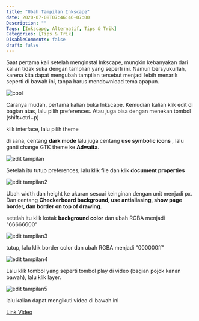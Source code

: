```yaml
---
title: "Ubah Tampilan Inkscape"
date: 2020-07-08T07:46:46+07:00
Description: ""
Tags: [Inkscape, Alternatif, Tips & Trik]
Categories: [Tips & Trik]
DisableComments: false
draft: false
---
```


Saat pertama kali setelah menginstal Inkscape, mungkin kebanyakan dari kalian tidak suka dengan tamplian yang seperti ini. Namun bersyukurlah, karena kita dapat mengubah tampilan tersebut menjadi lebih menarik seperti di bawah ini, tanpa harus mendownload tema apapun.

![cool](/gambar/inkscape/cool-tampilan.png)

Caranya mudah, pertama kalian buka Inkscape. Kemudian kalian klik edit di bagian atas, lalu pilih preferences. Atau juga bisa dengan menekan tombol (shift+ctrl+p)

klik interface, lalu pilih theme

di sana, centang **dark mode** lalu juga centang **use symbolic icons** , lalu ganti change GTK theme ke **Adwaita**.

![edit tampilan](/gambar/inkscape/editampilan1.png)

Setelah itu tutup preferences, lalu klik file dan klik **document properties**

![edit tampilan2](/gambar/inkscape/editampilan2.png)

Ubah width dan height ke ukuran sesuai keinginan dengan unit menjadi px. Dan centang **Checkerboard background, use antialiasing, show page border, dan border on top of drawing**.

setelah itu klik kotak **background color** dan ubah RGBA menjadi "66666600"

![edit tampilan3](/gambar/inkscape/editampilan3.png)

tutup, lalu klik border color dan ubah RGBA menjadi "000000ff"

![edit tampilan4](/gambar/inkscape/editampilan4.png)

Lalu klik tombol yang seperti tombol play di video (bagian pojok kanan bawah), lalu klik layer.

![edit tampilan5](/gambar/inkscape/editampilan5.png)

lalu kalian dapat mengikuti video di bawah ini

[Link Video](https://u.pcloud.link/publink/show?code=XZ8XgAkZSXQccQDPBcSgUgJXgWbMzupHl417)
